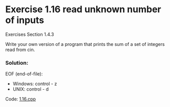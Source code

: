 # Exercise 1.16 read unknown number of inputs
Exercises Section 1.4.3

Write your own version of a program that prints the sum of a set of integers read from cin.

### Solution:
EOF (end-of-file):
- Windows: control - z
- UNIX: control - d

Code: [1.16.cpp](../exercises/1.16.cpp)